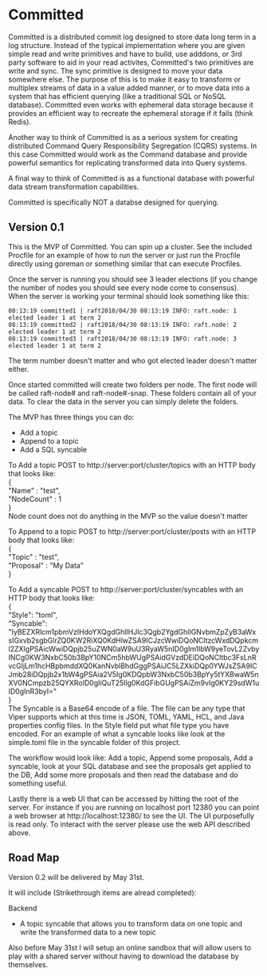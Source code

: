 # Committed

Committed is a distributed commit log designed to store data long term in a log structure. Instead of the typical implementation where you are given simple read and write primitives and have to build, use adddons, or 3rd party software to aid in your read activites, Committed's two primitives are write and sync. The sync primitive is designed to move your data somewhere else. The purpose of this is to make it easy to transform or multiplex streams of data in a value added manner, or to move data into a system that has efficient querying (like a traditional SQL or NoSQL database). Committed even works with ephemeral data storage because it provides an efficient way to recreate the ephemeral storage if it fails (think Redis).

Another way to think of Committed is as a serious system for creating distributed Command Query Responsibility Segregation (CQRS) systems. In this case Committed would work as the Command database and provide powerful semantics for replicating transformed data into Query systems.

A final way to think of Committed is as a functional database with powerful data stream transformation capabilities.

Committed is specifically NOT a databse designed for querying.

## Version 0.1
This is the MVP of Committed. You can spin up a cluster. See the included Procfile for an example of how to run the server or just run the Procfile directly using goreman or something similar that can execute Procfiles.

Once the server is running you should see 3 leader elections (if you change the number of nodes you should see every node come to consensus). When the server is working your terminal should look something like this:

```
08:13:19 committed1 | raft2018/04/30 08:13:19 INFO: raft.node: 1 elected leader 1 at term 2  
08:13:19 committed2 | raft2018/04/30 08:13:19 INFO: raft.node: 2 elected leader 1 at term 2  
08:13:19 committed3 | raft2018/04/30 08:13:19 INFO: raft.node: 3 elected leader 1 at term 2  
```

The term number doesn't matter and who got elected leader doesn't matter either.

Once started committed will create two folders per node. The first node will be called raft-node# and raft-node#-snap. These folders contain all of your data. To clear the data in the server you can simply delete the folders.

The MVP has three things you can do:

* Add a topic
* Append to a topic
* Add a SQL syncable

To Add a topic POST to http://server:port/cluster/topics with an HTTP body that looks like:  
{  
	"Name" : "test",  
	"NodeCount" : 1  
}  
Node count does not do anything in the MVP so the value doesn't matter

To Append to a topic POST to http://server:port/cluster/posts with an HTTP body that looks like:  
{  
	"Topic" : "test",  
	"Proposal" : "My Data"  
}  

To Add a syncable POST to http://server:port/cluster/syncables with an HTTP body that looks like:  
{  
	"Style": "toml",  
	"Syncable": "IyBEZXRlcm1pbmVzIHdoYXQgdGhlIHJlc3Qgb2YgdGhlIGNvbmZpZyB3aWxsIGxvb2sgbGlrZQ0KW2RiXQ0KdHlwZSA9ICJzcWwiDQoNCltzcWxdDQpkcml2ZXIgPSAicWwiDQpjb25uZWN0aW9uU3RyaW5nID0gIm1lbW9yeTovL2ZvbyINCg0KW3NxbC50b3BpY10NCm5hbWUgPSAidGVzdDEiDQoNCltbc3FsLnRvcGljLm1hcHBpbmddXQ0KanNvblBhdGggPSAiJC5LZXkiDQp0YWJsZSA9ICJmb28iDQpjb2x1bW4gPSAia2V5Ig0KDQpbW3NxbC50b3BpYy5tYXBwaW5nXV0NCmpzb25QYXRoID0gIiQuT25lIg0KdGFibGUgPSAiZm9vIg0KY29sdW1uID0gInR3byI="  
}  
The Syncable is a Base64 encode of a file. The file can be any type that Viper supports which at this time is JSON, TOML, YAML, HCL, and Java properties config files. In the Style field put what file type you have encoded. For an example of what a syncable looks like look at the simple.toml file in the syncable folder of this project.

The workflow would look like: Add a topic, Append some proposals, Add a syncable, look at your SQL database and see the proposals get applied to the DB, Add some more proposals and then read the database and do something useful.

Lastly there is a web UI that can be accessed by hitting the root of the server. For instance if you are running on localhost port 12380 you can point a web browser at http://localhost:12380/ to see the UI. The UI purposefully is read only. To interact with the server please use the web API described above.

## Road Map

Version 0.2 will be delivered by May 31st.

It will include (Strikethrough items are alread completed):

Backend
* A topic syncable that allows you to transform data on one topic and write the transformed data to a new topic

Also before May 31st I will setup an online sandbox that will allow users to play with a shared server without having to download the database by themselves.
